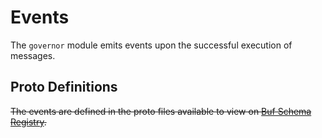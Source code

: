 # Events

The `governor` module emits events upon the successful execution of messages.

## Proto Definitions

~~The events are defined in the proto files available to view on [Buf Schema Registry](https://buf.build/chora/governor).~~

<!-- listed alphabetically -->
